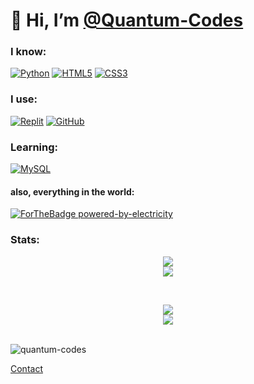 # 👋 Hi, I’m [@Quantum-Codes](https://github.com/Quantum-Codes)
 
### I know:
[![Python](https://img.shields.io/badge/Python-2B2E3A?style=for-the-badge&logo=python&logoColor=4ea6ed)](https://www.python.org/)  [![HTML5](https://img.shields.io/badge/html5-2B2E3A.svg?style=for-the-badge&logo=html5&logoColor=e54c21)](https://en.wikipedia.org/wiki/HTML5)  [![CSS3](https://img.shields.io/badge/css3-2B2E3A.svg?style=for-the-badge&logo=css3&logoColor=6181fa)](https://en.wikipedia.org/wiki/CSS)

### I use:
[![Replit](https://img.shields.io/badge/Replit-2B2E3A?logo=replit&style=for-the-badge&logoColor=white)](https://replit.com/)  [![GitHub](https://img.shields.io/badge/GitHub-2B2E3A?style=for-the-badge&logo=github)](https://github.com/)

### Learning:
[![MySQL](https://img.shields.io/badge/MySQL-2B2E3A?style=for-the-badge&logo=MySQL)](https://www.mysql.com/)

#### also, everything in the world:
[![ForTheBadge powered-by-electricity](http://ForTheBadge.com/images/badges/powered-by-electricity.svg)](http://ForTheBadge.com)

### Stats:
<p>
 <p align="center"><a href="https://github.com/anuraghazra/github-readme-stats"><img src="https://github-readme-stats.vercel.app/api?username=Quantum-codes&show_icons=true&theme=tokyonight"></a><br>
  <a href="https://git.io/streak-stats"><img src="https://streak-stats.demolab.com?user=Quantum-Codes&theme=tokyonight&fire=EB7429"></a></p><br>
 <p align="center"><img src="https://github-readme-stats.vercel.app/api/top-langs/?username=Quantum-codes&layout=compact&theme=tokyonight"><br>
 <a href="https://github.com/ryo-ma/github-profile-trophy"><img src="https://github-profile-trophy.vercel.app/?username=Quantum-Codes&theme=algolia"></a></p>
</p><br>
<img src="https://komarev.com/ghpvc/?username=quantum-codes&label=Profile%20views&color=0e75b6&style=flat" alt="quantum-codes">
<br>

<a href="https://github.com/Quantum-Codes/Ankit_Anmol/discussions">Contact</a>
